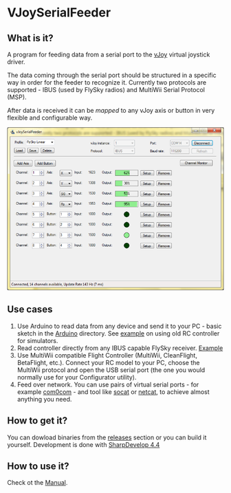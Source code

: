 
# VJoySerialFeeder #
## What is it? ##
A program for feeding data from a serial port to the [vJoy](http://vjoystick.sourceforge.net) virtual joystick driver.

The data coming through the serial port should be structured in a specific way in order for the feeder to recognize it. Currently two protocols are supported - IBUS (used by FlySky radios) and MultiWii Serial Protocol (MSP).

After data is received it can be _mapped_ to any vJoy axis or button in very flexible and configurable way.

![Screenshot](docs/images/screenshot.png)

## Use cases ##
1. Use Arduino to read data from any device and send it to your PC - basic sketch in the [Arduino](Arduino/Joystick) directory. See [example](docs/Arduino.md) on using old RC controller for simulators.
2. Read controller directly from any IBUS capable FlySky receiver. [Example](docs/FlySky.md)
3. Use MultiWii compatible Flight Controller (MultiWii, CleanFlight, BetaFlight, etc.). Connect your RC model to your PC, choose the MultiWii protocol and open the USB serial port (the one you would normally use for your Configurator utility).
4. Feed over network. You can use pairs of virtual serial ports - for example [com0com](http://com0com.sourceforge.net/) - and tool like [socat](http://www.dest-unreach.org/socat/doc/socat.html) or [netcat](https://eternallybored.org/misc/netcat/), to achieve almost anything you need.

## How to get it? ##
You can dowload binaries from the [releases](../../releases) section or you can build it yourself. Development is done with [SharpDevelop 4.4](http://www.icsharpcode.net/opensource/sd/)

## How to use it? ##
Check ot the [Manual](docs/MANUAL.md).
